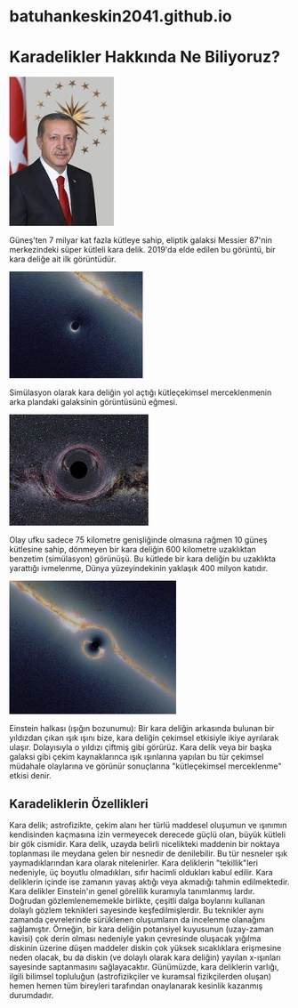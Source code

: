 # batuhankeskin2041.github.io
<!DOCTYPE html>
<html lang="en">
<head>
    <meta charset="UTF-8">
    <meta http-equiv="X-UA-Compatible" content="IE=edge">
    <meta name="viewport" content="width=device-width, initial-scale=1.0">
    <title>Karadelik</title>
    <link rel="stylesheet" href="style.css">
    <link rel="website icon" type="jpg" href="Black_Hole_Milkyway.jpg">
</head>
<body>
    <div class="container">
        <h1>Karadelikler Hakkında Ne Biliyoruz?</h1>
        <div class="karadelik">
            <div class="cart-1">
            <img src="indir.jpg" alt="karadelik">
            <p>Güneş'ten 7 milyar kat fazla kütleye sahip, eliptik galaksi Messier 87'nin merkezindeki süper kütleli kara delik. 2019'da elde edilen bu görüntü, bir kara deliğe ait ilk görüntüdür.</p>
            </div>
            <div class="cart-2">
                <img src="Black_hole_lensing_web.gif" alt="simülasyon">
                <p>Simülasyon olarak kara deliğin yol açtığı kütleçekimsel merceklenmenin arka plandaki galaksinin görüntüsünü eğmesi.</p>
            </div>
            <div class="cart-3">
                <img src="Black_Hole_Milkyway.jpg" alt="resim">
                <p>Olay ufku sadece 75 kilometre genişliğinde olmasına rağmen 10 güneş kütlesine sahip, dönmeyen bir kara deliğin 600 kilometre uzaklıktan benzetim (simülasyon) görünüşü. Bu kütlede bir kara deliğin bu uzaklıkta yarattığı ivmelenme, Dünya yüzeyindekinin yaklaşık 400 milyon katıdır.</p>
            </div>
            <div class="cart-4">
                <img src="300px-Einstein_rings_zoom.gif" alt="resimler">
                <p>Einstein halkası (ışığın bozunumu): Bir kara deliğin arkasında bulunan bir yıldızdan çıkan ışık ışını bize, kara deliğin çekimsel etkisiyle ikiye ayrılarak ulaşır. Dolayısıyla o yıldızı çiftmiş gibi görürüz. Kara delik veya bir başka galaksi gibi çekim kaynaklarınca ışık ışınlarına yapılan bu tür çekimsel müdahale olaylarına ve görünür sonuçlarına "kütleçekimsel merceklenme" etkisi denir.</p>
            </div>
        </div>
        <div class="pencil">
        <h2>Karadeliklerin Özellikleri</h2>
        <p>Kara delik; astrofizikte, çekim alanı 
        her türlü maddesel oluşumun ve ışınımın
        kendisinden kaçmasına izin vermeyecek derecede
        güçlü olan, büyük kütleli bir gök cismidir. Kara delik,
        uzayda belirli nicelikteki maddenin bir noktaya toplanması
        ile meydana gelen bir nesnedir de denilebilir.
        Bu tür nesneler ışık yaymadıklarından kara olarak nitelenirler.
        Kara deliklerin "tekillik"leri nedeniyle, üç boyutlu olmadıkları,
        sıfır hacimli oldukları kabul edilir. Kara deliklerin içinde ise
        zamanın yavaş aktığı veya akmadığı tahmin edilmektedir.
        Kara delikler Einstein'ın genel görelilik kuramıyla tanımlanmış
        lardır. Doğrudan gözlemlenememekle birlikte, çeşitli dalga 
        boylarını kullanan dolaylı gözlem teknikleri sayesinde
        keşfedilmişlerdir. Bu teknikler aynı zamanda çevrelerinde
        sürüklenen oluşumların da incelenme olanağını sağlamıştır.
        Örneğin, bir kara deliğin potansiyel kuyusunun
        (uzay-zaman kavisi) çok derin olması nedeniyle yakın
        çevresinde oluşacak yığılma diskinin üzerine
        düşen maddeler diskin çok yüksek sıcaklıklara
        erişmesine neden olacak, bu da diskin (ve dolaylı
        olarak kara deliğin) yayılan x-ışınları sayesinde
        saptanmasını sağlayacaktır. Günümüzde,
        kara deliklerin varlığı, ilgili bilimsel
        topluluğun (astrofizikçiler ve kuramsal fizikçilerden
        oluşan) hemen hemen tüm bireyleri tarafından
        onaylanarak kesinlik kazanmış durumdadır.</p>
    </div>
    </div>
</body>
</html>
